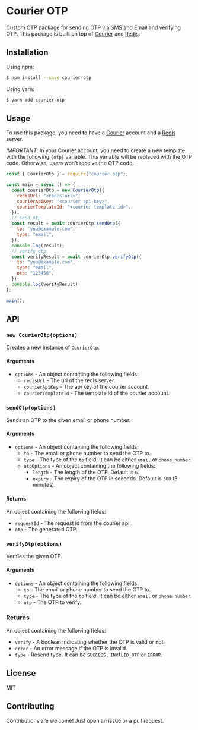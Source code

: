 # Courier OTP

Custom OTP package for sending OTP via SMS and Email and verifying OTP. This package is built on top of [Courier](https://courier.com) and [Redis](https://redis.io/).

## Installation

Using npm:

```bash
$ npm install --save courier-otp
```

Using yarn:

```bash
$ yarn add courier-otp
```

## Usage

To use this package, you need to have a [Courier](https://courier.com) account and a [Redis](https://redis.io) server.

_IMPORTANT_: In your Courier account, you need to create a new template with the following
`{otp}` variable. This variable will be replaced with the OTP code. Otherwise, users won't receive the OTP code.

```js
const { CourierOtp } = require("courier-otp");

const main = async () => {
  const courierOtp = new CourierOtp({
    redisUrl: "<redis-url>",
    courierApiKey: "<courier-api-key>",
    courierTemplateId: "<courier-template-id>",
  });
  // send otp
  const result = await courierOtp.sendOtp({
    to: "you@example.com",
    type: "email",
  });
  console.log(result);
  // verify otp
  const verifyResult = await courierOtp.verifyOtp({
    to: "you@example.com",
    type: "email",
    otp: "123456",
  });
  console.log(verifyResult);
};

main();
```

## API

### `new CourierOtp(options)`

Creates a new instance of `CourierOtp`.

#### Arguments

- `options` - An object containing the following fields:
  - `redisUrl` - The url of the redis server.
  - `courierApiKey` - The api key of the courier account.
  - `courierTemplateId` - The template id of the courier account.

### `sendOtp(options)`

Sends an OTP to the given email or phone number.

#### Arguments

- `options` - An object containing the following fields:
  - `to` - The email or phone number to send the OTP to.
  - `type` - The type of the `to` field. It can be either `email` or `phone_number`.
  - `otpOptions` - An object containing the following fields:
    - `length` - The length of the OTP. Default is `6`.
    - `expiry` - The expiry of the OTP in seconds. Default is `300` (5 minutes).

#### Returns

An object containing the following fields:

- `requestId` - The request id from the courier api.
- `otp` - The generated OTP.

### `verifyOtp(options)`

Verifies the given OTP.

#### Arguments

- `options` - An object containing the following fields:
  - `to` - The email or phone number to send the OTP to.
  - `type` - The type of the `to` field. It can be either `email` or `phone_number`.
  - `otp` - The OTP to verify.

### Returns

An object containing the following fields:

- `verify` - A boolean indicating whether the OTP is valid or not.
- `error` - An error message if the OTP is invalid.
- `type` - Resend type. It can be `SUCCESS` , `INVALID_OTP` or `ERROR`.

## License

MIT

## Contributing

Contributions are welcome! Just open an issue or a pull request.
